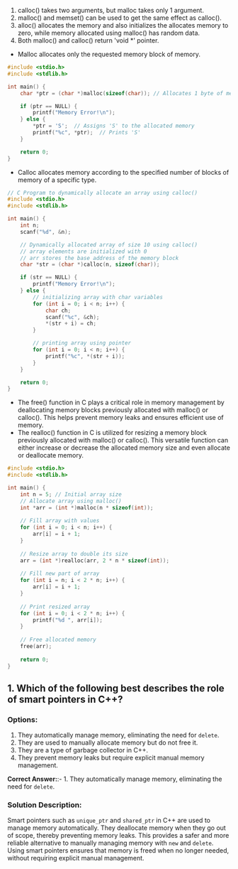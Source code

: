 
1. calloc() takes two arguments, but malloc takes only 1 argument.
2. malloc() and memset() can be used to get the same effect as calloc().
3. alloc() allocates the memory and also initializes the allocates memory to zero, while memory allocated using malloc() has random data.
4. Both malloc() and calloc() return 'void *' pointer.



*  Malloc allocates only the requested memory block of memory. 

```c
#include <stdio.h>
#include <stdlib.h>

int main() {
    char *ptr = (char *)malloc(sizeof(char)); // Allocates 1 byte of memory

    if (ptr == NULL) {
        printf("Memory Error!\n");
    } else {
        *ptr = 'S';  // Assigns 'S' to the allocated memory
        printf("%c", *ptr);  // Prints 'S'
    }

    return 0;
}
```

* Calloc allocates memory according to the specified number of blocks of memory of a specific type.

```c
// C Program to dynamically allocate an array using calloc()
#include <stdio.h>
#include <stdlib.h>

int main() {
	int n;
	scanf("%d", &n);

	// Dynamically allocated array of size 10 using calloc()
	// array elements are initialized with 0
	// arr stores the base address of the memory block
	char *str = (char *)calloc(n, sizeof(char));

	if (str == NULL) {
		printf("Memory Error!\n");
	} else {
		// initializing array with char variables
		for (int i = 0; i < n; i++)	{
			char ch;
			scanf("%c", &ch);
			*(str + i) = ch;
		}

		// printing array using pointer
		for (int i = 0; i < n; i++) {
			printf("%c", *(str + i));
		}
	}

	return 0;
}
```
* The free() function in C plays a critical role in memory management by deallocating memory blocks previously allocated with malloc() or calloc(). This helps prevent memory leaks and ensures efficient use of memory.
* The realloc() function in C is utilized for resizing a memory block previously allocated with malloc() or calloc(). This versatile function can either increase or decrease the allocated memory size and even allocate or deallocate memory.

```c
#include <stdio.h>
#include <stdlib.h>

int main() {
    int n = 5; // Initial array size
    // Allocate array using malloc()
    int *arr = (int *)malloc(n * sizeof(int));
    
    // Fill array with values
    for (int i = 0; i < n; i++) {
        arr[i] = i + 1;
    }
    
    // Resize array to double its size
    arr = (int *)realloc(arr, 2 * n * sizeof(int));
    
    // Fill new part of array
    for (int i = n; i < 2 * n; i++) {
        arr[i] = i + 1;
    }
    
    // Print resized array
    for (int i = 0; i < 2 * n; i++) {
        printf("%d ", arr[i]);
    }
    
    // Free allocated memory
    free(arr);
    
    return 0;
}
```


## 1. Which of the following best describes the role of smart pointers in C++?
### **Options:**
1. They automatically manage memory, eliminating the need for `delete`.
2. They are used to manually allocate memory but do not free it.
3. They are a type of garbage collector in C++.
4. They prevent memory leaks but require explicit manual memory management.

**Correct Answer:**:- 1. They automatically manage memory, eliminating the need for `delete`.


### **Solution Description:**
Smart pointers such as `unique_ptr` and `shared_ptr` in C++ are used to manage memory automatically. They deallocate memory when they go out of scope, thereby preventing memory leaks. This provides a safer and more reliable alternative to manually managing memory with `new` and `delete`. Using smart pointers ensures that memory is freed when no longer needed, without requiring explicit manual management.
